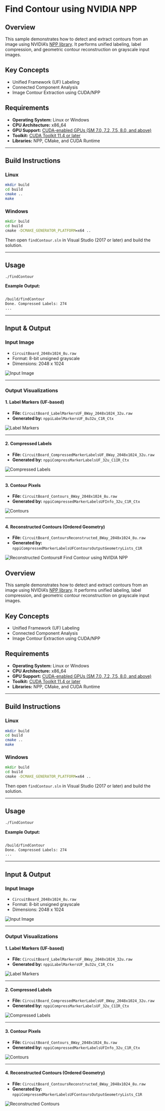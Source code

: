 # Find Contour using NVIDIA NPP

## Overview

This sample demonstrates how to detect and extract contours from an image using NVIDIA’s [NPP library](https://docs.nvidia.com/cuda/npp/index.html). It performs unified labeling, label compression, and geometric contour reconstruction on grayscale input images.

## Key Concepts

- Unified Framework (UF) Labeling
- Connected Component Analysis
- Image Contour Extraction using CUDA/NPP

## Requirements

- **Operating System:** Linux or Windows
- **CPU Architecture:** x86_64
- **GPU Support:** [CUDA-enabled GPUs (SM 7.0, 7.2, 7.5, 8.0, and above)](https://developer.nvidia.com/cuda-gpus)
- **Toolkit:** [CUDA Toolkit 11.4 or later](https://developer.nvidia.com/cuda-downloads)
- **Libraries:** NPP, CMake, and CUDA Runtime

---

## Build Instructions

### Linux

```bash
mkdir build
cd build
cmake ..
make
```

### Windows

```cmd
mkdir build
cd build
cmake -DCMAKE_GENERATOR_PLATFORM=x64 ..
```
Then open `findContour.sln` in Visual Studio (2017 or later) and build the solution.

---

## Usage

```bash
./findContour
```

**Example Output:**
```txt

/build/findContour 
Done. Compressed Labels: 274
...
```

---

## Input & Output

### Input Image

- `CircuitBoard_2048x1024_8u.raw`
- Format: 8-bit unsigned grayscale
- Dimensions: 2048 x 1024

![Input Image](./images/CircuitBoard_2048x1024_8u.jpg)

---

### Output Visualizations

#### 1. Label Markers (UF-based)

- **File:** `CircuitBoard_LabelMarkersUF_8Way_2048x1024_32u.raw`
- **Generated by:** `nppiLabelMarkersUF_8u32u_C1R_Ctx`

![Label Markers](./images/CircuitBoard_LabelMarkersUF_8Way_2048x1024_32u.jpg)

---

#### 2. Compressed Labels

- **File:** `CircuitBoard_CompressedMarkerLabelsUF_8Way_2048x1024_32u.raw`
- **Generated by:** `nppiCompressMarkerLabelsUF_32u_C1IR_Ctx`

![Compressed Labels](./images/CircuitBoard_CompressedMarkerLabelsUF_8Way_2048x1024_32u.jpg)

---

#### 3. Contour Pixels

- **File:** `CircuitBoard_Contours_8Way_2048x1024_8u.raw`
- **Generated by:** `nppiCompressedMarkerLabelsUFInfo_32u_C1R_Ctx`

![Contours](./images/CircuitBoard_Contours_8Way_2048x1024_8u.jpg)

---

#### 4. Reconstructed Contours (Ordered Geometry)

- **File:** `CircuitBoard_ContoursReconstructed_8Way_2048x1024_8u.raw`
- **Generated by:** `nppiCompressedMarkerLabelsUFContoursOutputGeometryLists_C1R`

![Reconstructed Contours](./images/CircuitBoard_ContoursReconstructed_8Way_2048x1024_8u.jpg)# Find Contour using NVIDIA NPP

## Overview

This sample demonstrates how to detect and extract contours from an image using NVIDIA’s [NPP library](https://docs.nvidia.com/cuda/npp/index.html). It performs unified labeling, label compression, and geometric contour reconstruction on grayscale input images.

## Key Concepts

- Unified Framework (UF) Labeling
- Connected Component Analysis
- Image Contour Extraction using CUDA/NPP

## Requirements

- **Operating System:** Linux or Windows
- **CPU Architecture:** x86_64
- **GPU Support:** [CUDA-enabled GPUs (SM 7.0, 7.2, 7.5, 8.0, and above)](https://developer.nvidia.com/cuda-gpus)
- **Toolkit:** [CUDA Toolkit 11.4 or later](https://developer.nvidia.com/cuda-downloads)
- **Libraries:** NPP, CMake, and CUDA Runtime

---

## Build Instructions

### Linux

```bash
mkdir build
cd build
cmake ..
make
```

### Windows

```cmd
mkdir build
cd build
cmake -DCMAKE_GENERATOR_PLATFORM=x64 ..
```
Then open `findContour.sln` in Visual Studio (2017 or later) and build the solution.

---

## Usage

```bash
./findContour
```

**Example Output:**
```txt

/build/findContour 
Done. Compressed Labels: 274
...
```

---

## Input & Output

### Input Image

- `CircuitBoard_2048x1024_8u.raw`
- Format: 8-bit unsigned grayscale
- Dimensions: 2048 x 1024

![Input Image](/NPP/findContour/CircuitBoard_2048x1024_8u.jpgg)

---

### Output Visualizations

#### 1. Label Markers (UF-based)

- **File:** `CircuitBoard_LabelMarkersUF_8Way_2048x1024_32u.raw`
- **Generated by:** `nppiLabelMarkersUF_8u32u_C1R_Ctx`

![Label Markers](/NPP/findContour/CircuitBoard_LabelMarkersUF_8Way_2048x1024_32u.jpg)

---

#### 2. Compressed Labels

- **File:** `CircuitBoard_CompressedMarkerLabelsUF_8Way_2048x1024_32u.raw`
- **Generated by:** `nppiCompressMarkerLabelsUF_32u_C1IR_Ctx`

![Compressed Labels](/NPP/findContour/CircuitBoard_CompressedMarkerLabelsUF_8Way_2048x1024_32u.jpg)

---

#### 3. Contour Pixels

- **File:** `CircuitBoard_Contours_8Way_2048x1024_8u.raw`
- **Generated by:** `nppiCompressedMarkerLabelsUFInfo_32u_C1R_Ctx`

![Contours](/NPP/findContour/CircuitBoard_Contours_8Way_2048x1024_8u.jpg)

---

#### 4. Reconstructed Contours (Ordered Geometry)

- **File:** `CircuitBoard_ContoursReconstructed_8Way_2048x1024_8u.raw`
- **Generated by:** `nppiCompressedMarkerLabelsUFContoursOutputGeometryLists_C1R`

![Reconstructed Contours](/NPP/findContour/CircuitBoard_ContoursReconstructed_8Way_2048x1024_8u.jpg)